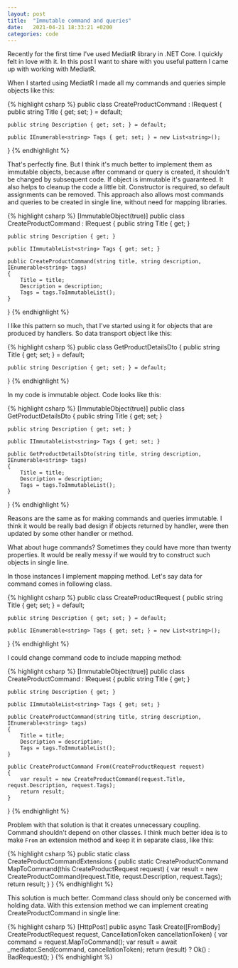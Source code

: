 ```yaml
---
layout: post
title:  "Immutable command and queries"
date:   2021-04-21 18:33:21 +0200
categories: code
---
```

Recently for the first time I've used MediatR library in .NET Core. I quickly felt in love with it. In this post I want to share with you useful pattern I came up with working with MediatR.

When I started using MediatR I made all my commands and queries simple objects like this:

{% highlight csharp %}
public class CreateProductCommand : IRequest<Guid>
{
    public string Title { get; set; } = default;

    public string Description { get; set; } = default;

    public IEnumerable<string> Tags { get; set; } = new List<string>();
}
{% endhighlight %}

That's perfectly fine. But I think it's much better to implement them as immutable objects, because after command or query is created, it shouldn't be changed by subsequent code. If object is immutable it's guaranteed. It also helps to cleanup the code a little bit. Constructor is required, so default assignments can be removed. This approach also allows most commands and queries to be created in single line, without need for mapping libraries.

{% highlight csharp %}
[ImmutableObject(true)]
public class CreateProductCommand : IRequest<Guid>
{
    public string Title { get; }

    public string Description { get; }

    public IImmutableList<string> Tags { get; set; }

    public CreateProductCommand(string title, string description, IEnumerable<string> tags)
    {
        Title = title;
        Description = description;
        Tags = tags.ToImmutableList();
    }
}
{% endhighlight %}

I like this pattern so much, that I've started using it for objects that are produced by handlers. So data transport object like this:

{% highlight csharp %}
public class GetProductDetailsDto
{
    public string Title { get; set; } = default;

    public string Description { get; set; } = default;
}
{% endhighlight %}

In my code is immutable object. Code looks like this:

{% highlight csharp %}
[ImmutableObject(true)]
public class GetProductDetailsDto
{
    public string Title { get; set; }

    public string Description { get; set; }

    public IImmutableList<string> Tags { get; set; }

    public GetProductDetailsDto(string title, string description, IEnumerable<string> tags)
    {
        Title = title;
        Description = description;
        Tags = tags.ToImmutableList();
    }
}
{% endhighlight %}

Reasons are the same as for making commands and queries immutable. I think it would be really bad design if objects returned by handler, were then updated by some other handler or method.

What about huge commands? Sometimes they could have more than twenty properties. It would be really messy if we would try to construct such objects in single line.

In those instances I implement mapping method. Let's say data for command comes in following class.

{% highlight csharp %}
public class CreateProductRequest
{
    public string Title { get; set; } = default;

    public string Description { get; set; } = default;

    public IEnumerable<string> Tags { get; set; } = new List<string>();
}
{% endhighlight %}

I could change command code to include mapping method:

{% highlight csharp %}
[ImmutableObject(true)]
public class CreateProductCommand : IRequest<Guid>
{
    public string Title { get; }

    public string Description { get; }

    public IImmutableList<string> Tags { get; set; }

    public CreateProductCommand(string title, string description, IEnumerable<string> tags)
    {
        Title = title;
        Description = description;
        Tags = tags.ToImmutableList();
    }

    public CreateProductCommand From(CreateProductRequest request)
    {
        var result = new CreateProductCommand(request.Title, requst.Description, request.Tags);
        return result;
    }
}
{% endhighlight %}

Problem with that solution is that it creates unnecessary coupling. Command shouldn't depend on other classes. I think much better idea is to make `From` an extension method and keep it in separate class, like this:

{% highlight csharp %}
public static class CreateProductCommandExtensions
{
    public static CreateProductCommand MapToCommand(this CreateProductRequest request)
    {
        var result = new CreateProductCommand(request.Title, requst.Description, request.Tags);
        return result;
    }
}
{% endhighlight %}

This solution is much better. Command class should only be concerned with holding data. With this extension method we can implement creating CreateProductCommand in single line:

{% highlight csharp %}
[HttpPost]
public async Task<IActionResult> Create([FromBody] CreateProductRequest request, CancellationToken cancellationToken)
{
    var command = request.MapToCommand();
    var result = await _mediator.Send(command, cancellationToken);
    return (result) ? Ok() : BadRequest();
}
{% endhighlight %}